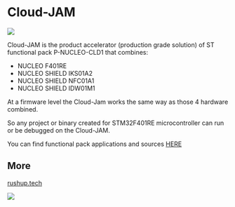 # Cloud-JAM

![](https://raw.githubusercontent.com/rushup/Cloud-JAM/master/JAM-TOP.jpg)

Cloud-JAM is the product accelerator (production grade solution) of ST functional pack P-NUCLEO-CLD1 that combines:

-  NUCLEO F401RE
-  NUCLEO SHIELD IKS01A2
-  NUCLEO SHIELD NFC01A1
-  NUCLEO SHIELD IDW01M1

At a firmware level the Cloud-Jam works the same way as those 4 hardware combined.

So any project or binary created for STM32F401RE microcontroller can run or be debugged on the Cloud-JAM.

You can find functional pack applications and sources [HERE](http://www.st.com/en/evaluation-tools/p-nucleo-cld1.html)

## More

[rushup.tech](http://rushup.tech/)

<a href="https://catalog.azureiotsuite.com/details?title=Cloud_JAM">
<img src="https://raw.githubusercontent.com/wiki/rushup/kitra/azure-res/Microsoft_Azure_Certified_RGB.png">
</a>

